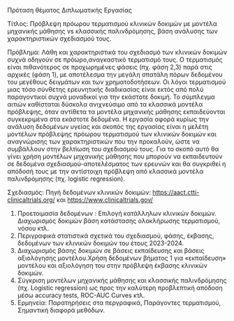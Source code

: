 Πρόταση θέματος Διπλωματικής Εργασίας 

Τίτλος:
Πρόβλεψη πρόωρου τερματισμού κλινικών δοκιμών με μοντέλα μηχανικής μάθησης vs κλασσικής παλινδρόμησης, βάση ανάλυσης των χαρακτηριστικών σχεδιασμού τους.

Πρόβλημα:
Λάθη και χαρακτηριστικά του σχεδιασμό των κλινικών δοκιμών συχνά οδηγούν σε πρόωρο,αναγκαστικό τερματισμό τους. Ο τερματισμός είναι πιθανότερος σε προχωρημένες φάσεις (πχ. φάση 2,3) παρά στις αρχικές (φάση 1), με αποτέλεσμα την μεγάλη σπατάλη πόρων δεδομένου του μεγέθους δειγμάτων και των χρηματοδοτήσεων.
Οι λόγοι τερματισμού μιας τόσο σύνθετης ερευνητικής διαδικασίας είναι εκτός από πολύ παραγοντικοί συχνά  μοναδικοί για την εκάστοτε δοκιμή. Το σύμπλεγμα αιτιών καθίσταται δύσκολα ανιχνεύσιμο από τα κλασσικά μοντέλα πρόβλεψης, όταν αντίθετα τα μοντέλα μηχανικής μάθησης εκπαιδεύονται συγκεκριμένα στα εκάστοτε δεδομένα.
Η εργασία αφορά κυρίως την ανάλυση δεδομένων υγείας και σκοπός της εργασίας είναι η μελέτη μοντέλων πρόβλεψης πρόωρου τερματισμού των κλινικών δοκιμών και αναγνώρισης των χαρακτηριστικών που την προκαλούν, ώστε να συμβάλλουν στην βελτίωση του σχεδιασμού τους.  Για το σκοπό αυτό θα γίνει χρήση μοντέλων μηχανικής μάθησης  που μπορούν να εκπαιδευτούν σε δεδομένα σχεδιασμού-αποτελέσματος των ερευνών και θα συγκριθεί η απόδοσή τους με την αντίστοιχη πρόβλεψη από κλασσικά μοντέλα παλινδρόμησης (πχ. logistic regression).

Σχεδιασμός: 
Πηγή δεδομένων κλινικών δοκιμών: https://aact.ctti-clinicaltrials.org/ και https://www.clinicaltrials.gov/
1.	Προετοιμασία δεδομένων : Επιλογή κατάλληλων κλινικών δοκιμών. Διαχωρισμός δοκιμών βάση κατάστασης ολοκλήρωσης τερματισμού, νόσου κτλ.
2.	Περιγραφικά στατιστικά σχετικά του σχεδιασμού, φάσης, έκβασης, δεδομένων των κλινικών δοκιμών του έτους 2023-2024.
3.	Διαχωρισμός βάσης δοκιμών σε βάσεις εκπαίδευσης και βάσεις αξιολόγησης μοντέλου.Χρήση δεδομένων βήματος 1 για «εκπαίδευση» μοντέλου και αξιολόγηση του στην πρόβλεψη έκβασης κλινικών δοκιμών.
4.	Σύγκριση μοντέλων μηχανικής μάθησης και κλασσικής παλινδρόμησης (πχ. Logistic regression) ως προς την καλύτερη προβλεπτική απόδοση μέσω accuracy tests,  ROC-AUC Curves κτλ. 
5.	Ερμηνεία: Παρατηρήσεις στα περγραφικά, Παράγοντες τερματισμού, Σημαντική διαφορά μεθόδων.

